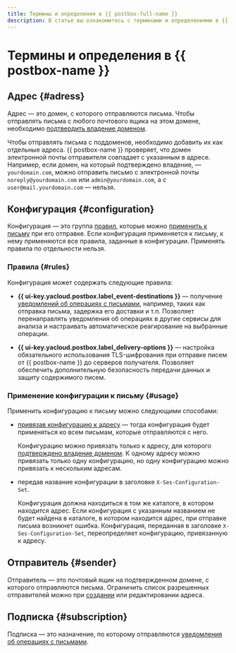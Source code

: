 ```yaml
---
title: Термины и определения в {{ postbox-full-name }}
description: В статье вы ознакомитесь с терминами и определениями в {{ postbox-name }}.
---
```


# Термины и определения в {{ postbox-name }}

## Адрес {#adress}

Адрес — это домен, с которого отправляются письма. Чтобы отправлять письма с любого почтового ящика на этом домене, необходимо [подтвердить владение доменом](../operations/check-domain.md).

Чтобы отправлять письма с поддоменов, необходимо добавить их как отдельные адреса. {{ postbox-name }} проверяет, что домен электронной почты отправителя совпадает с указанным в адресе. Например, если домен, на который подтверждено владение, — `yourdomain.com`, можно отправить письмо с электронной почты `noreply@yourdomain.com` или `admin@yourdomain.com`, а с `user@mail.yourdomain.com` — нельзя.

## Конфигурация {#configuration}

Конфигурация — это группа [правил](#rules), которые можно [применить к письму](#usage) при его отправке. Если конфигурация применяется к письму, к нему применяются все правила, заданные в конфигурации. Применять правила по отдельности нельзя.

### Правила {#rules}

Конфигурация может содержать следующие правила:

* **{{ ui-key.yacloud.postbox.label_event-destinations }}** — получение [уведомлений об операциях с письмами](notification.md), например, таких как отправка письма, задержка его доставки и т.п. Позволяет перенаправлять уведомления об операциях в другие сервисы для анализа и настраивать автоматическое реагирование на выбранные операции.

* **{{ ui-key.yacloud.postbox.label_delivery-options }}** — настройка обязательного использования TLS-шифрования при отправке писем от {{ postbox-name }} до серверов получателя. Позволяет обеспечить дополнительную безопасность передачи данных и защиту содержимого писем.

### Применение конфигурации к письму {#usage}

Применить конфигурацию к письму можно следующими способами:

* [привязав конфигурацию к адресу](../operations/bind-configuration.md) — тогда конфигурация будет применяться ко всем письмам, которые отправляются с него.

    Конфигурацию можно привязать только к адресу, для которого [подтверждено владение доменом](../operations/check-domain.md). К одному адресу можно привязать только одну конфигурацию, но одну конфигурацию можно привязать к нескольким адресам.

* передав название конфигурации в заголовке `X-Ses-Configuration-Set`.

    Конфигурация должна находиться в том же каталоге, в котором находится адрес. Если конфигурация с указанным названием не будет найдена в каталоге, в котором находится адрес, при отправке письма возникнет ошибка. Конфигурация, переданная в заголовке `X-Ses-Configuration-Set`, переопределяет конфигурацию, привязанную к адресу.

## Oтправитель {#sender}

Отправитель — это почтовый ящик на подтвержденном домене, с которого отправляются письма. Ограничить список разрешенных отправителей можно при [создании](../operations/create-address.md) или редактировании адреса.

## Подписка {#subscription}

Подписка — это назначение, по которому отправляются [уведомления об операциях с письмами](notification.md).
